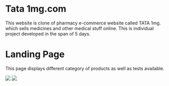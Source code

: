 <h1>Tata 1mg.com</h1>
This website is clone of pharmacy e-commerce website called TATA 1mg. which sells medicines and other medical stuff online. This is individual project developed in the span of 5 days.

<h1>Landing Page</h1>
<p>This page displays different category of products as well as tests available.</p>
<img src="https://64.media.tumblr.com/9229854884bf09200ec780d1462a18fa/9aee88f4990fc4a5-30/s1280x1920/ad303277aa7a9840fcb7c8c49c8317b3f3c94b24.pnj"/>
<img src="https://64.media.tumblr.com/8b715bd2ca39400dcfb6106c69445bfd/c32fc792b846c932-b8/s1280x1920/8ab1e673ffefe7a3a9798ecd92b5f3cbc9071243.pnj"/>
